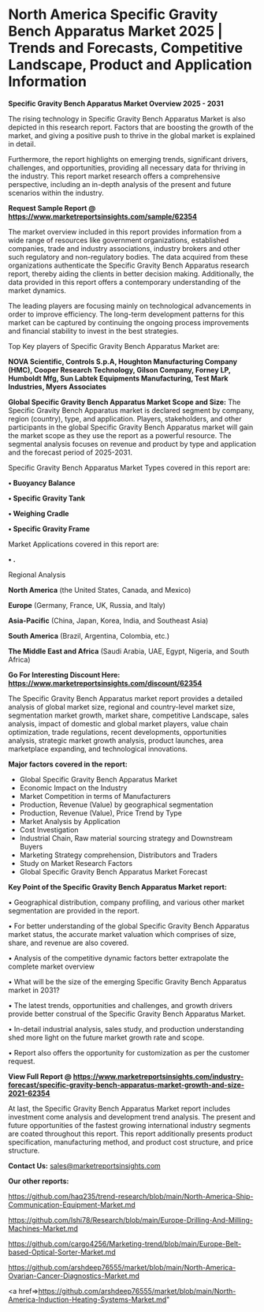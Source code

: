  # North America Specific Gravity Bench Apparatus Market 2025 | Trends and Forecasts, Competitive Landscape, Product and Application Information

<Strong> Specific Gravity Bench Apparatus Market Overview 2025 - 2031</strong>

The rising technology in Specific Gravity Bench Apparatus Market is also depicted in this research report. Factors that are boosting the growth of the market, and giving a positive push to thrive in the global market is explained in detail.

Furthermore, the report highlights on emerging trends, significant drivers, challenges, and opportunities, providing all necessary data for thriving in the industry. This report market research offers a comprehensive perspective, including an in-depth analysis of the present and future scenarios within the industry.

<strong>Request Sample Report @ <a href=https://www.marketreportsinsights.com/sample/62354>https://www.marketreportsinsights.com/sample/62354</a></strong>

The market overview included in this report provides information from a wide range of resources like government organizations, established companies, trade and industry associations, industry brokers and other such regulatory and non-regulatory bodies. The data acquired from these organizations authenticate the Specific Gravity Bench Apparatus research report, thereby aiding the clients in better decision making. Additionally, the data provided in this report offers a contemporary understanding of the market dynamics.

The leading players are focusing mainly on technological advancements in order to improve efficiency. The long-term development patterns for this market can be captured by continuing the ongoing process improvements and financial stability to invest in the best strategies.

Top Key players of Specific Gravity Bench Apparatus Market are:

<strong>NOVA Scientific, Controls S.p.A, Houghton Manufacturing Company (HMC), Cooper Research Technology, Gilson Company, Forney LP, Humboldt Mfg, Sun Labtek Equipments Manufacturing, Test Mark Industries, Myers Associates</strong>

<strong><b>Global Specific Gravity Bench Apparatus Market Scope and Size:</b></strong>
The Specific Gravity Bench Apparatus market is declared segment by company, region (country), type, and application. Players, stakeholders, and other participants in the global Specific Gravity Bench Apparatus market will gain the market scope as they use the report as a powerful resource. The segmental analysis focuses on revenue and product by type and application and the forecast period of 2025-2031.

Specific Gravity Bench Apparatus Market Types covered in this report are:

<strong>• Buoyancy Balance

• Specific Gravity Tank

• Weighing Cradle

• Specific Gravity Frame</strong>

Market Applications covered in this report are:

<strong>• .</strong> 

Regional Analysis

<strong>North America</strong> (the United States, Canada, and Mexico)

<strong>Europe</strong> (Germany, France, UK, Russia, and Italy)

<strong>Asia-Pacific</strong> (China, Japan, Korea, India, and Southeast Asia)

<strong>South America</strong> (Brazil, Argentina, Colombia, etc.)

<strong>The Middle East and Africa</strong> (Saudi Arabia, UAE, Egypt, Nigeria, and South Africa)

<strong>Go For Interesting Discount Here: <a href=https://www.marketreportsinsights.com/discount/62354>https://www.marketreportsinsights.com/discount/62354</a></strong>

The Specific Gravity Bench Apparatus market report provides a detailed analysis of global market size, regional and country-level market size, segmentation market growth, market share, competitive Landscape, sales analysis, impact of domestic and global market players, value chain optimization, trade regulations, recent developments, opportunities analysis, strategic market growth analysis, product launches, area marketplace expanding, and technological innovations.

<strong><b>Major factors covered in the report:</b></strong>
<ul>
  <li>Global Specific Gravity Bench Apparatus Market </li>
  <li>Economic Impact on the Industry</li>
  <li>Market Competition in terms of Manufacturers</li>
  <li>Production, Revenue (Value) by geographical segmentation</li>
  <li>Production, Revenue (Value), Price Trend by Type</li>
  <li>Market Analysis by Application</li>
  <li>Cost Investigation</li>
  <li>Industrial Chain, Raw material sourcing strategy and Downstream Buyers</li>
  <li>Marketing Strategy comprehension, Distributors and Traders</li>
  <li>Study on Market Research Factors</li>
  <li>Global Specific Gravity Bench Apparatus Market Forecast</li>
</ul>

<strong><b>Key Point of the Specific Gravity Bench Apparatus Market report:</b></strong>

• Geographical distribution, company profiling, and various other market segmentation are provided in the report.

• For better understanding of the global Specific Gravity Bench Apparatus market status, the accurate market valuation which comprises of size, share, and revenue are also covered.

• Analysis of the competitive dynamic factors better extrapolate the complete market overview

• What will be the size of the emerging Specific Gravity Bench Apparatus market in 2031?

• The latest trends, opportunities and challenges, and growth drivers provide better construal of the Specific Gravity Bench Apparatus Market.

• In-detail industrial analysis, sales study, and production understanding shed more light on the future market growth rate and scope.

• Report also offers the opportunity for customization as per the customer request.

<strong><b>View Full Report @ <a href=https://www.marketreportsinsights.com/industry-forecast/specific-gravity-bench-apparatus-market-growth-and-size-2021-62354>https://www.marketreportsinsights.com/industry-forecast/specific-gravity-bench-apparatus-market-growth-and-size-2021-62354</a></b></strong>


At last, the Specific Gravity Bench Apparatus Market report includes investment come analysis and development trend analysis. The present and future opportunities of the fastest growing international industry segments are coated throughout this report. This report additionally presents product specification, manufacturing method, and product cost structure, and price structure.

<strong>Contact Us:</strong>
sales@marketreportsinsights.com

<strong>Our other reports:</strong>

<a href=https://github.com/haq235/trend-research/blob/main/North-America-Ship-Communication-Equipment-Market.md>https://github.com/haq235/trend-research/blob/main/North-America-Ship-Communication-Equipment-Market.md</a>

<a href=https://github.com/Ishi78/Research/blob/main/Europe-Drilling-And-Milling-Machines-Market.md>https://github.com/Ishi78/Research/blob/main/Europe-Drilling-And-Milling-Machines-Market.md</a>

<a href=https://github.com/cargo4256/Marketing-trend/blob/main/Europe-Belt-based-Optical-Sorter-Market.md>https://github.com/cargo4256/Marketing-trend/blob/main/Europe-Belt-based-Optical-Sorter-Market.md</a>

<a href=https://github.com/arshdeep76555/market/blob/main/North-America-Ovarian-Cancer-Diagnostics-Market.md>https://github.com/arshdeep76555/market/blob/main/North-America-Ovarian-Cancer-Diagnostics-Market.md</a>

<a href=>https://github.com/arshdeep76555/market/blob/main/North-America-Induction-Heating-Systems-Market.md</a>"
